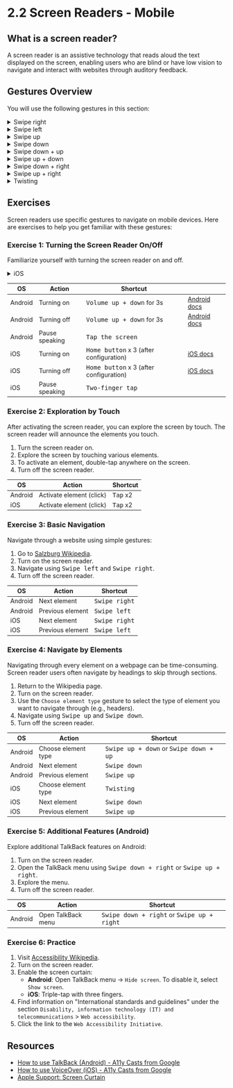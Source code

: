 # 2.2 Screen Readers - Mobile

## What is a screen reader?

A screen reader is an assistive technology that reads aloud the text displayed on the screen, enabling users who are blind or have low vision to navigate and interact with websites through auditory feedback.

## Gestures Overview

You will use the following gestures in this section:

<details>
<summary>Swipe right</summary>
<img src="./assets/gestures/swipe-right.gif" width="150" />
</details>

<details>
<summary>Swipe left</summary>
<img src="./assets/gestures/swipe-left.gif" width="150" />
</details>

<details>
<summary>Swipe up</summary>
<img src="./assets/gestures/swipe-up.gif" width="150" />
</details>

<details>
<summary>Swipe down</summary>
<img src="./assets/gestures/swipe-down.gif" width="150" />
</details>

<details>
<summary>Swipe down + up</summary>
<img src="./assets/gestures/swipe-down-up.gif" width="150" />
</details>

<details>
<summary>Swipe up + down</summary>
<img src="./assets/gestures/swipe-up-down.gif" width="150" />
</details>

<details>
<summary>Swipe down + right</summary>
<img src="./assets/gestures/swipe-down-right.gif" width="150" />
</details>

<details>
<summary>Swipe up + right</summary>
<img src="./assets/gestures/swipe-up-right.gif" width="150" />
</details>

<details>
<summary>Twisting</summary>
<img src="./assets/gestures/twist.gif" width="150" />
</details>

## Exercises

Screen readers use specific gestures to navigate on mobile devices. Here are exercises to help you get familiar with these gestures:

### Exercise 1: Turning the Screen Reader On/Off

Familiarize yourself with turning the screen reader on and off.

<details>
<summary>iOS</summary>

1. Go to `Settings` -> `Accessibility` -> `Accessibility Shortcut` and select `VoiceOver`.

</details>

| OS      | Action         | Shortcut                                         |                                                                                                   |
| ------- | -------------- | ------------------------------------------------ | ------------------------------------------------------------------------------------------------- |
| Android | Turning on     | <kbd>Volume up + down</kbd> for 3s               | [Android docs](https://support.google.com/accessibility/android/answer/6007100)                   |
| Android | Turning off    | <kbd>Volume up + down</kbd> for 3s               | [Android docs](https://support.google.com/accessibility/android/answer/14252950)                  |
| Android | Pause speaking | <kbd>Tap the screen</kbd>                        |                                                                                                   |
| iOS     | Turning on     | <kbd>Home button</kbd> x 3 (after configuration) | [iOS docs](https://support.apple.com/guide/iphone/turn-on-and-practice-voiceover-iph3e2e415f/ios) |
| iOS     | Turning off    | <kbd>Home button</kbd> x 3 (after configuration) | [iOS docs](https://support.apple.com/guide/iphone/turn-on-and-practice-voiceover-iph3e2e415f/ios) |
| iOS     | Pause speaking | <kbd>Two-finger tap</kbd>                        |                                                                                                   |

### Exercise 2: Exploration by Touch

After activating the screen reader, you can explore the screen by touch. The screen reader will announce the elements you touch.

1. Turn the screen reader on.
2. Explore the screen by touching various elements.
3. To activate an element, double-tap anywhere on the screen.
4. Turn off the screen reader.

| OS      | Action                   | Shortcut          |
| ------- | ------------------------ | ----------------- |
| Android | Activate element (click) | <kbd>Tap</kbd> x2 |
| iOS     | Activate element (click) | <kbd>Tap</kbd> x2 |

### Exercise 3: Basic Navigation

Navigate through a website using simple gestures:

1. Go to [Salzburg Wikipedia](https://en.wikipedia.org/wiki/Salzburg).
2. Turn on the screen reader.
3. Navigate using <kbd>Swipe left</kbd> and <kbd>Swipe right</kbd>.
4. Turn off the screen reader.

| OS      | Action           | Shortcut               |
| ------- | ---------------- | ---------------------- |
| Android | Next element     | <kbd>Swipe right</kbd> |
| Android | Previous element | <kbd>Swipe left</kbd>  |
| iOS     | Next element     | <kbd>Swipe right</kbd> |
| iOS     | Previous element | <kbd>Swipe left</kbd>  |

### Exercise 4: Navigate by Elements

Navigating through every element on a webpage can be time-consuming. Screen reader users often navigate by headings to skip through sections.

1. Return to the Wikipedia page.
2. Turn on the screen reader.
3. Use the `Choose element type` gesture to select the type of element you want to navigate through (e.g., headers).
4. Navigate using <kbd>Swipe up</kbd> and <kbd>Swipe down</kbd>.
5. Turn off the screen reader.

| OS      | Action              | Shortcut                                                 |
| ------- | ------------------- | -------------------------------------------------------- |
| Android | Choose element type | <kbd>Swipe up + down</kbd> or <kbd>Swipe down + up</kbd> |
| Android | Next element        | <kbd>Swipe down</kbd>                                    |
| Android | Previous element    | <kbd>Swipe up</kbd>                                      |
| iOS     | Choose element type | <kbd>Twisting</kbd>                                      |
| iOS     | Next element        | <kbd>Swipe down</kbd>                                    |
| iOS     | Previous element    | <kbd>Swipe up</kbd>                                      |

### Exercise 5: Additional Features (Android)

Explore additional TalkBack features on Android:

1. Turn on the screen reader.
2. Open the TalkBack menu using <kbd>Swipe down + right</kbd> or <kbd>Swipe up + right</kbd>.
3. Explore the menu.
4. Turn off the screen reader.

| OS      | Action             | Shortcut                                                     |
| ------- | ------------------ | ------------------------------------------------------------ |
| Android | Open TalkBack menu | <kbd>Swipe down + right</kbd> or <kbd>Swipe up + right</kbd> |

### Exercise 6: Practice

1. Visit [Accessibility Wikipedia](https://en.wikipedia.org/wiki/Accessibility).
2. Turn on the screen reader.
3. Enable the screen curtain:
   - **Android**: Open TalkBack menu -> `Hide screen`. To disable it, select `Show screen`.
   - **iOS**: Triple-tap with three fingers.
4. Find information on "International standards and guidelines" under the section `Disability, information technology (IT) and telecommunications` > `Web accessibility`.
5. Click the link to the `Web Accessibility Initiative`.

## Resources

- [How to use TalkBack (Android) - A11y Casts from Google](https://www.youtube.com/watch?v=0Zpzl4EKCco&list=PLNYkxOF6rcICWx0C9LVWWVqvHlYJyqw7g&index=27)
- [How to use VoiceOver (iOS) - A11y Casts from Google](https://www.youtube.com/watch?v=bCHpdjvxBws&list=PLNYkxOF6rcICWx0C9LVWWVqvHlYJyqw7g&index=28)
- [Apple Support: Screen Curtain](https://support.apple.com/en-us/111797#:~:text=To%20turn%20Screen%20Curtain%20on%20or%20off%20by%20gesture%3A)

